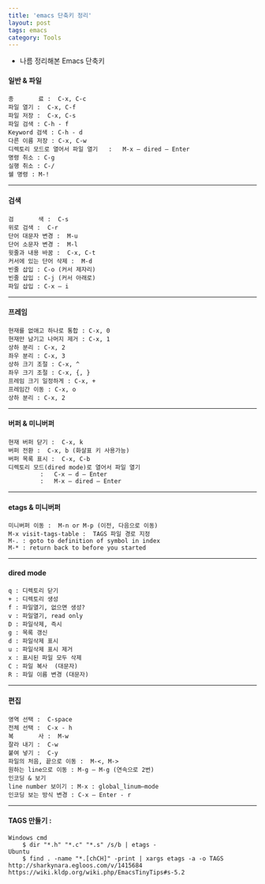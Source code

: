 ```yaml
---
title: 'emacs 단축키 정리'
layout: post
tags: emacs
category: Tools
---
```

- 나름 정리해본 Emacs 단축키

#### 일반 & 파일
	종       료 :  C-x, C-c
	파일 열기 :  C-x, C-f
	파일 저장 :  C-x, C-s
	파일 검색 : C-h - f
	Keyword 검색 : C-h - d
	다른 이름 저장 : C-x, C-w
	디렉토리 모드로 열어서 파일 열기   :   M-x – dired – Enter
	명령 취소 : C-g
	실행 취소 : C-/
	쉘 명령 : M-!

---

#### 검색

	검       색 :  C-s
	위로 검색 :  C-r
	단어 대문자 변경 :  M-u
	단어 소문자 변경 :  M-l
	윗줄과 내용 바꿈 :  C-x, C-t
	커서에 있는 단어 삭제 :  M-d
	빈줄 삽입 : C-o (커서 제자리)
	빈줄 삽입 : C-j (커서 아래로)
	파일 삽입 : C-x – i

---

#### 프레임

	현재를 없애고 하나로 통합 : C-x, 0
	현재만 남기고 나머지 제거 : C-x, 1
	상하 분리 : C-x, 2
	좌우 분리 : C-x, 3
	상하 크기 조절 : C-x, ^    
	좌우 크기 조절 : C-x, {, }
	프레임 크기 일정하게 : C-x, +
	프레임간 이동 : C-x, o
	상하 분리 : C-x, 2

---

#### 버퍼 & 미니버퍼

	현재 버퍼 닫기 :  C-x, k
	버퍼 전환 :  C-x, b (화살표 키 사용가능)
	버퍼 목록 표시 :  C-x, C-b
	디렉토리 모드(dired mode)로 열어서 파일 열기
             :   C-x – d – Enter
             :   M-x – dired – Enter

---

#### etags & 미니버퍼

	미니버퍼 이동 :  M-n or M-p (이전, 다음으로 이동)
	M-x visit-tags-table :  TAGS 파일 경로 지정
	M-. : goto to definition of symbol in index
	M-* : return back to before you started

---

#### dired mode

	q : 디렉토리 닫기
	+ : 디렉토리 생성
	f : 파일열기, 없으면 생성?
	v : 파일열기, read only
	D : 파일삭제, 즉시
	g : 목록 갱신
	d : 파일삭제 표시
	u : 파일삭제 표시 제거
	x : 표시된 파일 모두 삭제
	C : 파일 복사  (대문자)
	R : 파일 이름 변경 (대문자)

---

#### 편집

	영역 선택 :  C-space
	전체 선택 :  C-x - h
	복       사 :  M-w
	잘라 내기 :  C-w
	붙여 넣기 :  C-y
	파일의 처음, 끝으로 이동 :  M-<, M->
	원하는 line으로 이동 : M-g – M-g (연속으로 2번)
	인코딩 & 보기
	line number 보이기 : M-x : global_linum–mode
	인코딩 보는 방식 변경 : C-x – Enter - r

---

#### TAGS 만들기 :
```shell?=line_number=false
Windows cmd
    $ dir "*.h" "*.c" "*.s" /s/b | etags -
Ubuntu
    $ find . -name "*.[chCH]" -print | xargs etags -a -o TAGS
http://sharkynara.egloos.com/v/1415684
https://wiki.kldp.org/wiki.php/EmacsTinyTips#s-5.2
```